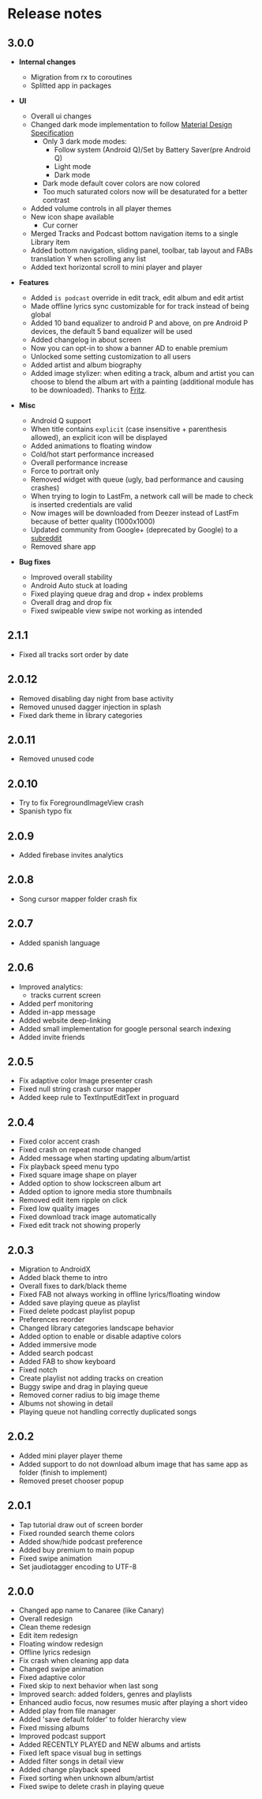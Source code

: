 # Release notes

## 3.0.0

- **Internal changes**
    - Migration from rx to coroutines
    - Splitted app in packages

- **UI**
    - Overall ui changes
    - Changed dark mode implementation to follow [Material Design Specification](https://material.io/design/color/dark-theme.html)
        - Only 3 dark mode modes:
            - Follow system (Android Q)/Set by Battery Saver(pre Android Q)
            - Light mode 
            - Dark mode
        - Dark mode default cover colors are now colored
        - Too much saturated colors now will be desaturated for a better contrast
    - Added volume controls in all player themes
    - New icon shape available
        - Cur corner
    - Merged Tracks and Podcast bottom navigation items to a single Library item
    - Added bottom navigation, sliding panel, toolbar, tab layout and FABs translation Y when 
        scrolling any list
    - Added text horizontal scroll to mini player and player 
            
- **Features**
    - Added `is podcast` override in edit track, edit album and edit artist
    - Made offline lyrics sync customizable for for track instead of being global
    - Added 10 band equalizer to android P and above, on pre Android P devices, the default 5 band 
        equalizer will be used
    - Added changelog in about screen
    - Now you can opt-in to show a banner AD to enable premium
    - Unlocked some setting customization to all users
    - Added artist and album biography
    - Added image stylizer: when editing a track, album and artist you can choose to blend the album 
        art with a painting (additional module has to be downloaded). Thanks to [Fritz](https://www.fritz.ai/). 
      
- **Misc**
    - Android Q support
    - When title contains `explicit` (case insensitive + parenthesis allowed), an explicit icon
        will be displayed
    - Added animations to floating window
    - Cold/hot start performance increased
    - Overall performance increase
    - Force to portrait only
    - Removed widget with queue (ugly, bad performance and causing crashes)
    - When trying to login to LastFm, a network call will be made to check is inserted
        credentials are valid
    - Now images will be downloaded from Deezer instead of LastFm because of better quality (1000x1000)
    - Updated community from Google+ (deprecated by Google) to a [subreddit](https://www.reddit.com/r/canaree/)
    - Removed share app  
            
- **Bug fixes**
    - Improved overall stability
    - Android Auto stuck at loading 
    - Fixed playing queue drag and drop + index problems
    - Overall drag and drop fix
    - Fixed swipeable view swipe not working as intended  

## 2.1.1
- Fixed all tracks sort order by date

## 2.0.12
- Removed disabling day night from base activity
- Removed unused dagger injection in splash
- Fixed dark theme in library categories

## 2.0.11
- Removed unused code


## 2.0.10
- Try to fix ForegroundImageView crash
- Spanish typo fix

## 2.0.9
- Added firebase invites analytics

## 2.0.8
- Song cursor mapper folder crash fix

## 2.0.7
- Added spanish language

## 2.0.6
- Improved analytics:
    - tracks current screen
- Added perf monitoring
- Added in-app message
- Added website deep-linking
- Added small implementation for google personal search indexing
- Added invite friends

## 2.0.5
- Fix adaptive color Image presenter crash
- Fixed null string crash cursor mapper
- Added keep rule to TextInputEditText in proguard

## 2.0.4
- Fixed color accent crash
- Fixed crash on repeat mode changed
- Added message when starting updating album/artist
- Fix playback speed menu typo
- Fixed square image shape on player
- Added option to show lockscreen album art
- Added option to ignore media store thumbnails
- Removed edit item ripple on click
- Fixed low quality images
- Fixed download track image automatically
- Fixed edit track not showing properly

## 2.0.3

- Migration to AndroidX
- Added black theme to intro
- Overall fixes to dark/black theme
- Fixed FAB not always working in offline lyrics/floating window
- Added save playing queue as playlist
- Fixed delete podcast playlist popup
- Preferences reorder
- Changed library categories landscape behavior
- Added option to enable or disable adaptive colors
- Added immersive mode
- Added search podcast
- Added FAB to show keyboard
- Fixed notch
- Create playlist not adding tracks on creation
- Buggy swipe and drag in playing queue
- Removed corner radius to big image theme
- Albums not showing in detail
- Playing queue not handling correctly duplicated songs


## 2.0.2
- Added mini player player theme
- Added support to do not download album image that has same app as folder (finish to implement)
- Removed preset chooser popup


## 2.0.1
- Tap tutorial draw out of screen border
- Fixed rounded search theme colors
- Added show/hide podcast preference
- Added buy premium to main popup
- Fixed swipe animation
- Set jaudiotagger encoding to UTF-8


## 2.0.0
- Changed app name to Canaree (like Canary)
- Overall redesign
- Clean theme redesign
- Edit item redesign
- Floating window redesign
- Offline lyrics redesign
- Fix crash when cleaning app data
- Changed swipe animation
- Fixed adaptive color
- Fixed skip to next behavior when last song
- Improved search: added folders, genres and playlists
- Enhanced audio focus, now resumes music after playing a short video
- Added play from file manager
- Added 'save default folder' to folder hierarchy view
- Fixed missing albums
- Improved podcast support
- Added RECENTLY PLAYED and NEW albums and artists
- Fixed left space visual bug in settings
- Added filter songs in detail view
- Added change playback speed
- Fixed sorting when unknown album/artist
- Fixed swipe to delete crash in playing queue